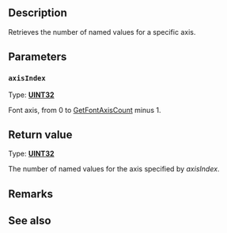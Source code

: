 ## Description

Retrieves the number of named values for a specific axis.

## Parameters

### `axisIndex`

Type: **[UINT32](https://learn.microsoft.com/windows/win32/winprog/windows-data-types)**

Font axis, from 0 to [GetFontAxisCount](https://learn.microsoft.com/windows/win32/api/dwrite_3/nf-dwrite_3-idwritefontresource-getfontaxiscount) minus 1.

## Return value

Type: **[UINT32](https://learn.microsoft.com/windows/win32/winprog/windows-data-types)**

The number of named values for the axis specified by *axisIndex*.

## Remarks

## See also